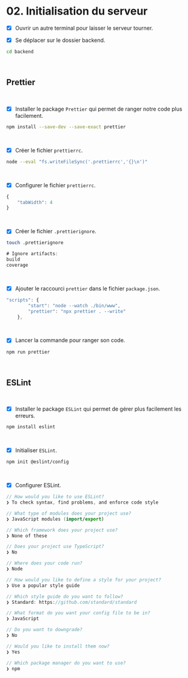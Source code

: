 # 02. Initialisation du serveur

- [x] Ouvrir un autre terminal pour laisser le serveur tourner.

- [x] Se déplacer sur le dossier backend.
```bash
cd backend
```

<br> 

## Prettier

<br>

- [x] Installer le package `Prettier` qui permet de ranger notre code plus facilement.
```bash
npm install --save-dev --save-exact prettier
```

<br>

- [x] Créer le fichier `prettierrc`.
```bash
node --eval "fs.writeFileSync('.prettierrc','{}\n')"
```

<br>

- [x] Configurer le fichier `prettierrc`.
```javascript
{
    "tabWidth": 4
}
```

<br>

- [x] Créer le fichier `.prettierignore`.
```bash
touch .prettierignore
```
```javascript
# Ignore artifacts:
build
coverage
```

<br>

- [x] Ajouter le raccourci `prettier` dans le fichier `package.json`.
```javascript
"scripts": {
        "start": "node --watch ./bin/www",
        "prettier": "npx prettier . --write"
    },
```

<br>

- [x] Lancer la commande pour ranger son code.
```bash
npm run prettier
```

<br>

## ESLint

<br>

- [x] Installer le package `ESLint` qui permet de gérer plus facilement les erreurs.
```bash
npm install eslint
```

<br>

- [x] Initialiser `ESLint`.
```bash
npm init @eslint/config
```

<br>

- [x] Configurer ESLint.
```swift
// How would you like to use ESLint?
❯ To check syntax, find problems, and enforce code style

// What type of modules does your project use?
❯ JavaScript modules (import/export)

// Which framework does your project use?
❯ None of these

// Does your project use TypeScript?
❯ No

// Where does your code run?
❯ Node

// How would you like to define a style for your project?
❯ Use a popular style guide

// Which style guide do you want to follow?
❯ Standard: https://github.com/standard/standard

// What format do you want your config file to be in?
❯ JavaScript

// Do you want to downgrade?
❯ No

// Would you like to install them now?
❯ Yes

// Which package manager do you want to use?
❯ npm
```

